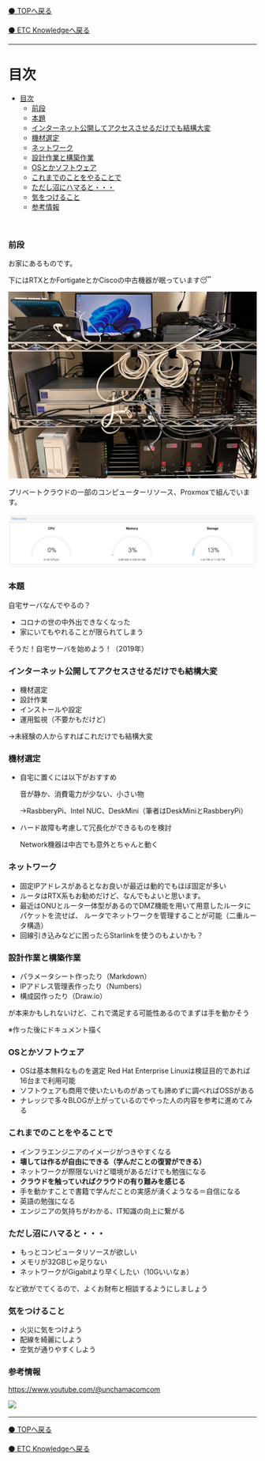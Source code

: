 [⚫️ TOPへ戻る](https://actmotech.xyz/)

[⚫️ ETC Knowledgeへ戻る](/ETC/top)

---

# 目次
- [目次](#目次)
    - [前段](#前段)
    - [本題](#本題)
    - [インターネット公開してアクセスさせるだけでも結構大変](#インターネット公開してアクセスさせるだけでも結構大変)
    - [機材選定](#機材選定)
    - [ネットワーク](#ネットワーク)
    - [設計作業と構築作業](#設計作業と構築作業)
    - [OSとかソフトウェア](#osとかソフトウェア)
    - [これまでのことをやることで](#これまでのことをやることで)
    - [ただし沼にハマると・・・](#ただし沼にハマると)
    - [気をつけること](#気をつけること)
    - [参考情報](#参考情報)

<br>

### 前段

お家にあるものです。

下にはRTXとかFortigateとかCiscoの中古機器が眠っています😴

![](/ETC/自宅サーバのススメ/image01.jpg)

プリベートクラウドの一部のコンピューターリソース、Proxmoxで組んでいます。

![](/ETC/自宅サーバのススメ/image02.png)

### 本題

自宅サーバなんでやるの？

- コロナの世の中外出できなくなった
- 家にいてもやれることが限られてしまう

そうだ！自宅サーバを始めよう！（2019年）

### インターネット公開してアクセスさせるだけでも結構大変

- 機材選定
- 設計作業
- インストールや設定
- 運用監視（不要かもだけど）

→未経験の人からすればこれだけでも結構大変

### 機材選定

- 自宅に置くには以下がおすすめ
    
    音が静か、消費電力が少ない、小さい物
    
    →RasbberyPi、Intel NUC、DeskMini（筆者はDeskMiniとRasbberyPi）
    
- ハード故障も考慮して冗長化ができるものを検討
    
    Network機器は中古でも意外とちゃんと動く
    

### ネットワーク

- 固定IPアドレスがあるとなお良いが最近は動的でもほぼ固定が多い
- ルータはRTX系もお勧めだけど、なんでもよいと思います。
- 最近はONUとルータ一体型があるのでDMZ機能を用いて用意したルータにパケットを流せば、
ルータでネットワークを管理することが可能（二重ルータ構造）
- 回線引き込みなどに困ったらStarlinkを使うのもよいかも？

### 設計作業と構築作業

- パラメータシート作ったり（Markdown）
- IPアドレス管理表作ったり（Numbers）
- 構成図作ったり（Draw.io）

が本来かもしれないけど、これで満足する可能性あるのでまずは手を動かそう

※作った後にドキュメント描く

### OSとかソフトウェア

- OSは基本無料なものを選定
Red Hat Enterprise Linuxは検証目的であれば16台まで利用可能
- ソフトウェアも商用で使いたいものがあっても諦めずに調べればOSSがある
- ナレッジで多々BLOGが上がっているのでやった人の内容を参考に進めてみる

### これまでのことをやることで

- インフラエンジニアのイメージがつきやすくなる
- **壊しては作るが自由にできる（学んだことの復習ができる）**
- ネットワークが際限ないけど環境があるだけでも勉強になる
- **クラウドを触っていればクラウドの有り難みを感じる**
- 手を動かすことで書籍で学んだことの実感が湧くようなる＝自信になる
- 英語の勉強になる
- エンジニアの気持ちがわかる、IT知識の向上に繋がる

### ただし沼にハマると・・・

- もっとコンピュータリソースが欲しい
- メモリが32GBじゃ足りない
- ネットワークがGigabitより早くしたい（10Gいいなぁ）

など欲がでてくるので、よくお財布と相談するようにしましょう

### 気をつけること

- 火災に気をつけよう
- 配線を綺麗にしよう
- 空気が通りやすくしよう

### 参考情報

https://www.youtube.com/@unchamacomcom

![](/ETC/自宅サーバのススメ/image03.png)


---

[⚫️ TOPへ戻る](https://actmotech.xyz/)

[⚫️ ETC Knowledgeへ戻る](/ETC/top)